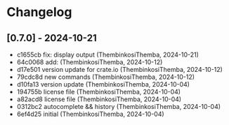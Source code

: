 # Changelog

## [0.7.0] - 2024-10-21

- c1655cb fix: display output (ThembinkosiThemba, 2024-10-21)
- 64c0068 add: (ThembinkosiThemba, 2024-10-12)
- d17e501 version update for crate.io (ThembinkosiThemba, 2024-10-12)
- 79cdc8d new commands (ThembinkosiThemba, 2024-10-12)
- d10fa13 version update (ThembinkosiThemba, 2024-10-04)
- 194755b license file (ThembinkosiThemba, 2024-10-04)
- a82acd8 license file (ThembinkosiThemba, 2024-10-04)
- 0312bc2 autocomplete && history (ThembinkosiThemba, 2024-10-04)
- 6ef4d25 initial (ThembinkosiThemba, 2024-10-04)
